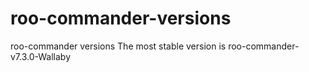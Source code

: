 # roo-commander-versions
roo-commander versions
The most stable version is 
roo-commander-v7.3.0-Wallaby
